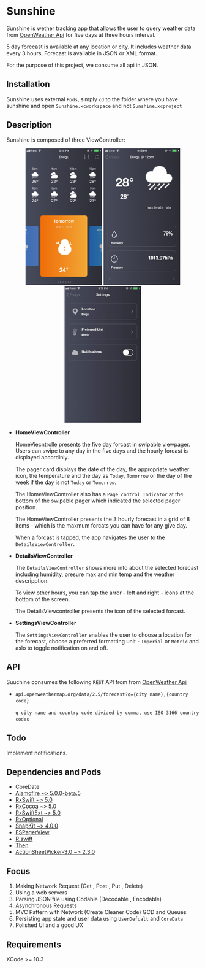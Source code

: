 # Sunshine
Sunshine is wether tracking app that allows the user to query weather data from [OpenWeather Api](https://openweathermap.org/forecast5) for five days at three hours interval. 

5 day forecast is available at any location or city. It includes weather data every 3 hours. Forecast is available in JSON or XML format.

For the purpose of this project, we consume all api in JSON.

## Installation
Sunshine uses external `Pods`, simply `cd` to the folder where you have sunshine and open `Sunshine.xcworkspace` and not `Sunshine.xcproject`

## Description
Sunshine is composed of three ViewController:

<p align="center">
  <img src="./screenshots/IMG_3889.png" width="200" />
  <img src="./screenshots/IMG_3890.png" width="200" />
  <img src="./screenshots/IMG_3892.jpg" width="200" />
</p>


* **HomeViewController**

	HomeViecntrolle presents the five day forcast in swipable viewpager. Users can swipe to any day in the five days and the hourly forcast is displayed accordinly.
	
	The pager card displays the date of the day, the appropriate weather icon, the temperature and the day as `Today`, `Tomorrow` or the day of the week if the day is not `Today` or `Tomorrow`.
	
	The HomeViewController also has a `Page control Indicator` at the bottom of the swipable pager which indicated the selected pager position. 
	
	The HomeViewController presents the 3 hourly forecast in a grid of 8 items - which is the maxmum forcats you can have for any give day.
	
	When a forcast is tapped, the app navigates the user to the `DetailsViewController`.


* **DetailsViewController**
	
	The `DetailsViewController` shows more info about the selected forecast including humidity, presure max and min temp and the weather descripption.
	
	To view other hours, you can tap the arror - left and right  - icons at the bottom of the screen.
	
	The DetailsViewcontroller presents the icon of the selected forcast.

* **SettingsViewController**

	The `SettingsViewController` enables the user to  choose a  location for the forecast, choose a preferred formatting unit  - `Imperial` or `Metric` and aslo to toggle notification on and off.
	
	
## API
Suuchine consumes the following `REST` API from from [OpenWeather Api](https://openweathermap.org/forecast5)

* `api.openweathermap.org/data/2.5/forecast?q={city name},{country code}`
	
	`q city name and country code divided by comma, use ISO 3166 country codes`


## Todo
Implement notifications.	




## Dependencies and Pods
* CoreDate
* [Alamofire ~> 5.0.0-beta.5](https://github.com/Alamofire/Alamofire) 
* [RxSwift ~> 5.0](https://github.com/ReactiveX/RxSwift)
* [RxCocoa ~> 5.0](https://github.com/ReactiveX/RxSwift/tree/master/RxCocoa)
* [RxSwiftExt ~> 5.0](https://github.com/RxSwiftCommunity/RxSwiftExt)
* [RxOptional](https://github.com/RxSwiftCommunity/RxOptional)
* [SnapKit ~> 4.0.0](https://github.com/SnapKit/SnapKit)
* [FSPagerView](https://github.com/WenchaoD/FSPagerView)
* [R.swift](https://github.com/mac-cain13/R.swift)
* [Then](https://github.com/devxoul/Then)
* [ActionSheetPicker-3.0 ~> 2.3.0](https://github.com/skywinder/ActionSheetPicker-3.0)


## Focus
1. Making Network Request (Get , Post , Put , Delete)
2. Using a web servers
3. Parsing JSON file using Codable (Decodable , Encodable)
4. Asynchronous Requests
5. MVC Pattern with Network (Create Cleaner Code) GCD and Queues
7. Persisting app state and user data using `UserDefualt` and `CoreData`
8. Polished UI and a good UX

## Requirements
XCode >= 10.3
